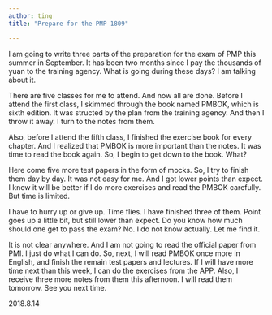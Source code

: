 ```yaml
---
author: ting
title: "Prepare for the PMP 1809"

---
```



I am going to write three parts of the preparation for the exam of PMP this summer in September. It has been two months since I pay the thousands of yuan to the training agency. What is going during these days? I am talking about it.

There are five classes for me to attend. And now all are done. Before I attend the first class, I skimmed through the book named PMBOK, which is sixth edition. It was structed by the plan from the training agency. And then I throw it away. I turn to the notes from them.

Also, before I attend the fifth class, I finished the exercise book for every chapter. And I realized that PMBOK is more important than the notes. It was time to read the book again. So, I begin to get down to the book. What?

Here come five more test papers in the form of mocks. So, I try to finish them day by day. It was not easy for me. And I got lower points than expect. I know it will be better if I do more exercises and read the PMBOK carefully. But time is limited.

I have to hurry up or give up. Time flies. I have finished three of them. Point goes up a little bit, but still lower than expect. Do you know how much should one get to pass the exam? No. I do not know actually. Let me find it.

It is not clear anywhere. And I am not going to read the official paper from PMI. I just do what I can do. So, next, I will read PMBOK once more in English, and finish the remain test papers and lectures. If I will have more time next than this week, I can do the exercises from the APP. Also, I receive three more notes from them this afternoon. I will read them tomorrow. See you next time.

2018.8.14